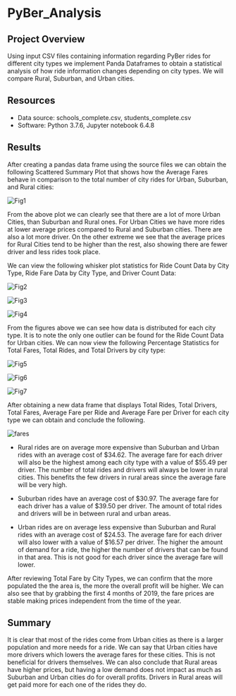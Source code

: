 # PyBer_Analysis

## Project Overview
Using input CSV files containing information regarding PyBer rides for different city types we implement Panda Dataframes to obtain a statistical analysis of how ride information changes depending on city types. We will compare Rural, Suburban, and Urban cities.

## Resources
- Data source: schools_complete.csv, students_complete.csv
- Software: Python 3.7.6, Jupyter notebook 6.4.8

## Results

After creating a pandas data frame using the source files we can obtain the following Scattered Summary Plot that shows how the Average Fares behave in comparison to the total number of city rides for Urban, Suburban, and Rural cities:

![Fig1](https://user-images.githubusercontent.com/20058842/177629134-9e0811c0-90f0-468c-b895-ba3feb3b357c.png)

From the above plot we can clearly see that there are a lot of more Urban Cities, than Suburban and Rural ones. For Urban Cities we have more rides at lower average prices compared to Rural and Suburban cities. There are also a lot more driver. On the other extreme we see that the average prices for Rural Cities tend to be higher than the rest, also showing there are fewer driver and less rides took place.

We can view the following whisker plot statistics for Ride Count Data by City Type, Ride Fare Data by City Type, and Driver Count Data:

![Fig2](https://user-images.githubusercontent.com/20058842/177621698-7b16478f-fc02-4eeb-8565-dc42cec8afaf.png)

![Fig3](https://user-images.githubusercontent.com/20058842/177624994-f7f8d17e-2212-4035-b81e-da1f2ebcee7f.png)

![Fig4](https://user-images.githubusercontent.com/20058842/177625033-2e3993db-3021-49e7-a9ba-c48a8557c178.png)


From the figures above we can see how data is distributed for each city type. It is to note the only one outlier can be found for the Ride Count Data for Urban cities. We can now view the following Percentage Statistics for Total Fares, Total Rides, and Total Drivers by city type:

![Fig5](https://user-images.githubusercontent.com/20058842/177624478-d5c95862-2052-4857-b4fb-747e065f9704.png)

![Fig6](https://user-images.githubusercontent.com/20058842/177624516-3774b03f-3a3e-4d0c-8c1d-80eb34ba4fd6.png)

![Fig7](https://user-images.githubusercontent.com/20058842/177624543-eb772140-78ef-4e8a-b20e-a6f6280976c4.png)


After obtaining a new data frame that displays Total Rides, Total Drivers, Total Fares, Average Fare per Ride and Average Fare per Driver for each city type we can obtain and conclude the following.

![fares](https://user-images.githubusercontent.com/20058842/177619751-b85a5d8e-c72c-4389-a42b-21a360a1d497.png)

- Rural rides are on average more expensive than Suburban and Urban rides with an average cost of $34.62. The average fare for each driver will also be the highest among each city type with a value of $55.49 per driver. The number of total rides and drivers will always be lower in rural cities. This benefits the few drivers in rural areas since the average fare will be very high.

- Suburban rides have an average cost of $30.97. The average fare for each driver has a value of $39.50 per driver. The amount of total rides and drivers will be in between rural and urban areas.

- Urban rides are on average less expensive than Suburban and Rural rides with an average cost of $24.53. The average fare for each driver will also lower with a value of $16.57 per driver. The higher the amount of demand for a ride, the higher the number of drivers that can be found in that area. This is not good for each driver since the average fare will lower.

After reviewing Total Fare by City Types, we can confirm that the more populated the the area is, the more the overall profit will be higher. We can also see that by grabbing the first 4 months of 2019, the fare prices are stable making prices independent from the time of the year.

## Summary

It is clear that most of the rides come from Urban cities as there is a larger population and more needs for a ride. We can say that Urban cities have more drivers which lowers the average fares for these cities. This is not beneficial for drivers themselves. We can also conclude that Rural areas have higher prices, but having a low demand does not impact as much as Suburban and Urban cities do for overall profits. Drivers in Rural areas will get paid more for each one of the rides they do.
